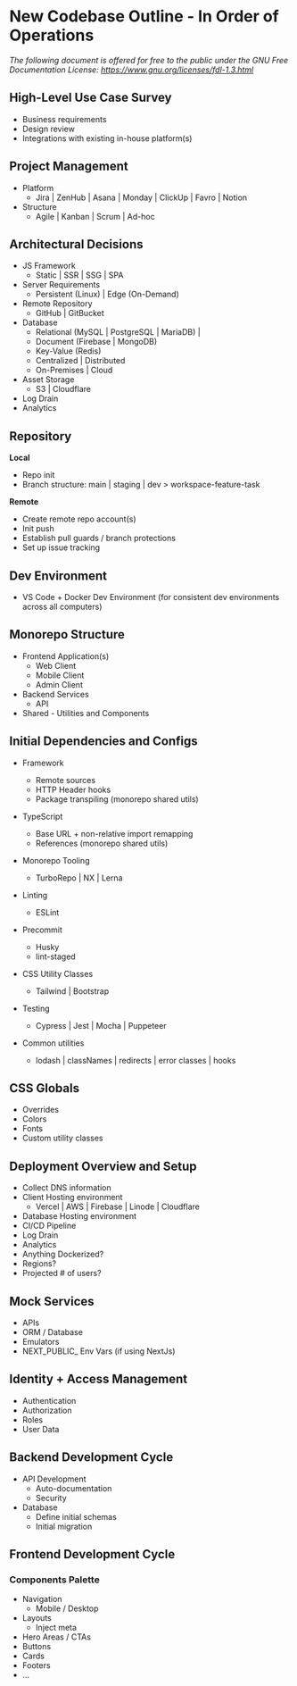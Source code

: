 # New Codebase Outline - In Order of Operations

*The following document is offered for free to the public under the GNU Free Documentation License: https://www.gnu.org/licenses/fdl-1.3.html*

## High-Level Use Case Survey

- Business requirements
- Design review
- Integrations with existing in-house platform(s)

## Project Management

- Platform
    - Jira | ZenHub | Asana | Monday | ClickUp | Favro | Notion
- Structure
    - Agile | Kanban | Scrum | Ad-hoc

## Architectural Decisions

- JS Framework
    - Static | SSR | SSG | SPA
- Server Requirements
    - Persistent (Linux) | Edge (On-Demand)
- Remote Repository
    - GitHub | GitBucket
- Database
    - Relational (MySQL | PostgreSQL | MariaDB) |
    - Document (Firebase | MongoDB)
    - Key-Value (Redis)
    - Centralized | Distributed
    - On-Premises | Cloud
- Asset Storage
    - S3 | Cloudflare
- Log Drain
- Analytics

## Repository

**Local**

- Repo init
- Branch structure: main | staging | dev > workspace-feature-task

**Remote**

- Create remote repo account(s)
- Init push
- Establish pull guards / branch protections
- Set up issue tracking

## Dev Environment

- VS Code + Docker Dev Environment (for consistent dev environments across all computers)

## Monorepo Structure

- Frontend Application(s)
    - Web Client
    - Mobile Client
    - Admin Client
- Backend Services
    - API
- Shared - Utilities and Components

## Initial Dependencies and Configs

- Framework
    - Remote sources
    - HTTP Header hooks
    - Package transpiling (monorepo shared utils)
- TypeScript
    - Base URL + non-relative import remapping
    - References (monorepo shared utils)
- Monorepo Tooling
    - TurboRepo | NX | Lerna
- Linting
    - ESLint
- Precommit
    - Husky
    - lint-staged
- CSS Utility Classes
    - Tailwind | Bootstrap
- Testing
    - Cypress | Jest | Mocha | Puppeteer

- Common utilities
    - lodash | classNames | redirects | error classes | hooks

## CSS Globals

- Overrides
- Colors
- Fonts
- Custom utility classes

## Deployment Overview and Setup

- Collect DNS information
- Client Hosting environment
    - Vercel | AWS | Firebase | Linode | Cloudflare
- Database Hosting environment
- CI/CD Pipeline
- Log Drain
- Analytics
- Anything Dockerized?
- Regions?
- Projected # of users?

## Mock Services

- APIs
- ORM / Database
- Emulators
- NEXT_PUBLIC_ Env Vars (if using NextJs)

## Identity + Access Management

- Authentication
- Authorization
- Roles
- User Data

## Backend Development Cycle

- API Development
    - Auto-documentation
    - Security
- Database 
    - Define initial schemas
    - Initial migration

## Frontend Development Cycle

### Components Palette

- Navigation
    - Mobile / Desktop
- Layouts
    - Inject meta
- Hero Areas / CTAs
- Buttons
- Cards
- Footers
- ...
